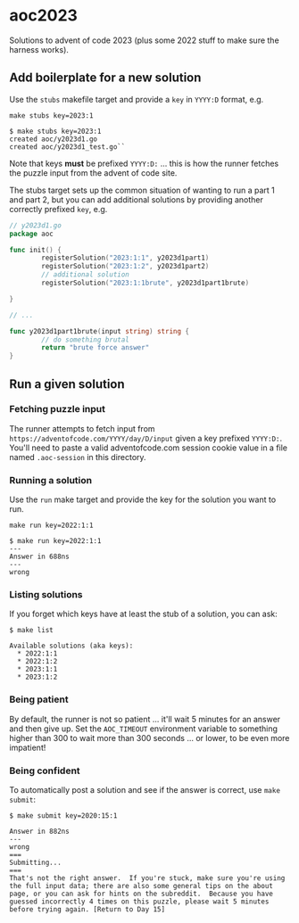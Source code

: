 # aoc2023

Solutions to advent of code 2023 (plus some 2022 stuff to make sure the harness works).

## Add boilerplate for a new solution

Use the `stubs` makefile target and provide a `key` in `YYYY:D` format, e.g.

```
make stubs key=2023:1
```

```
$ make stubs key=2023:1
created aoc/y2023d1.go
created aoc/y2023d1_test.go``
```

Note that keys **must** be prefixed `YYYY:D:` ... this is how the runner fetches the puzzle input from the advent of code site.

The stubs target sets up the common situation of wanting to run a part 1 and part 2, but you can add additional solutions by providing another correctly prefixed `key`, e.g.

```go
// y2023d1.go
package aoc

func init() {
        registerSolution("2023:1:1", y2023d1part1)
        registerSolution("2023:1:2", y2023d1part2)
        // additional solution
        registerSolution("2023:1:1brute", y2023d1part1brute)

}

// ...

func y2023d1part1brute(input string) string {
        // do something brutal
        return "brute force answer"
}
```

## Run a given solution

### Fetching puzzle input

The runner attempts to fetch input from `https://adventofcode.com/YYYY/day/D/input` given a key prefixed `YYYY:D:`. You'll need to paste a valid adventofcode.com session cookie value in a file named `.aoc-session` in this directory.

### Running a solution

Use the `run` make target and provide the key for the solution you want to run.

```
make run key=2022:1:1
```

```
$ make run key=2022:1:1
---
Answer in 688ns
---
wrong
```

### Listing solutions

If you forget which keys have at least the stub of a solution, you can ask:

```
$ make list

Available solutions (aka keys):
  * 2022:1:1
  * 2022:1:2
  * 2023:1:1
  * 2023:1:2
```

### Being patient

By default, the runner is not so patient ... it'll wait 5 minutes for an answer and then give up. Set the `AOC_TIMEOUT` environment variable to something higher than 300 to wait more than 300 seconds ... or lower, to be even more impatient!

### Being confident

To automatically post a solution and see if the answer is correct, use `make submit`:

```
$ make submit key=2020:15:1

Answer in 882ns
---
wrong
===
Submitting...
===
That's not the right answer.  If you're stuck, make sure you're using the full input data; there are also some general tips on the about page, or you can ask for hints on the subreddit.  Because you have guessed incorrectly 4 times on this puzzle, please wait 5 minutes before trying again. [Return to Day 15]
```

